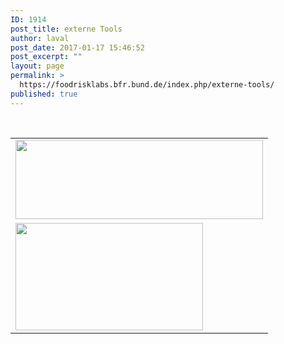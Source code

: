 ```yaml
---
ID: 1914
post_title: externe Tools
author: laval
post_date: 2017-01-17 15:46:52
post_excerpt: ""
layout: page
permalink: >
  https://foodrisklabs.bfr.bund.de/index.php/externe-tools/
published: true
---
```

&nbsp;
<table>
<tbody>
<tr>
<td><a href="https://www.knime.org/"><img src="https://foodrisklabs.bfr.bund.de/wp-content/uploads/2017/01/KNIME.png" alt="" width="396" height="127" class="aligncenter size-full wp-image-1936" /></a></td>
</tr>
<tr>
<td><a href="https://www.eclipse.org/stem/"><img src="https://foodrisklabs.bfr.bund.de/wp-content/uploads/2017/01/STEM_Logo.gif" alt="" width="300" height="172" class="aligncenter size-full wp-image-1917" /></a></td>
</tr>

</tbody>
</table>